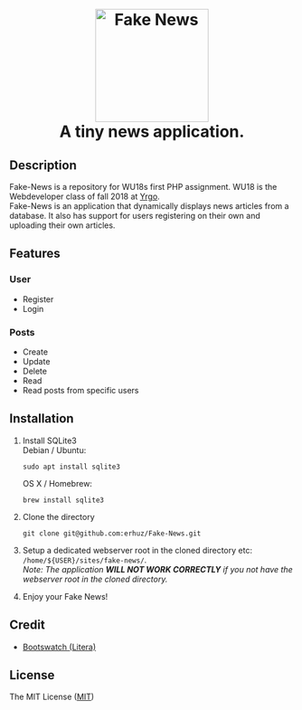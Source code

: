 <h1 align="center">
    <br>
    <img src="https://i.imgur.com/nvqZ6lT.png" alt="Fake News" width="200">
    <br>
        A tiny news application.
    <br>
</h1>

## Description
Fake-News is a repository for WU18s first PHP assignment. WU18 is the Webdeveloper class of fall 2018 at [Yrgo](https://yrgo.se/).  
Fake-News is an application that dynamically displays news articles from a database. It also has support for users registering on their own and uploading their own articles.

## Features
### User
- Register
- Login

### Posts
- Create
- Update
- Delete
- Read
- Read posts from specific users

## Installation
1. Install SQLite3  
Debian / Ubuntu:  
    ```
    sudo apt install sqlite3
    ```

    OS X / Homebrew:  
    ```
    brew install sqlite3
    ```  


1. Clone the directory  
    ```
    git clone git@github.com:erhuz/Fake-News.git
    ```

1. Setup a dedicated webserver root in the cloned directory etc: `/home/${USER}/sites/fake-news/`.  
*Note: The application **WILL NOT WORK CORRECTLY** if you not have the webserver root in the cloned directory.*

1. Enjoy your Fake News!

## Credit
- [Bootswatch (Litera)](https://bootswatch.com/litera/)

## License

The MIT License ([MIT](https://raw.githubusercontent.com/erhuz/Fake-News/master/LICENSE))
